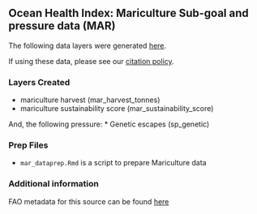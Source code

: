 ## Ocean Health Index: Mariculture Sub-goal and pressure data (MAR)

The following data layers were generated [here](https://ohi-science.github.io/ohiprep_v2023/globalprep/mar/v2023/mar_dataprep.html).

If using these data, please see our [citation policy](https://oceanhealthindex.org/global-scores/data-download/).

### Layers Created

-   mariculture harvest (mar_harvest_tonnes)
-   mariculture sustainability score (mar_sustainability_score)

And, the following pressure: \* Genetic escapes (sp_genetic)

### Prep Files

-   `mar_dataprep.Rmd` is a script to prepare Mariculture data

### Additional information

FAO metadata for this source can be found [here](https://www.fao.org/fishery/en/collection/aquaculture?lang=en)
